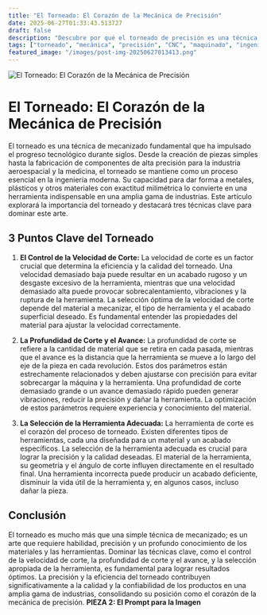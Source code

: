 ```yaml
---
title: "El Torneado: El Corazón de la Mecánica de Precisión"
date: 2025-06-27T01:33:43.513727
draft: false
description: "Descubre por qué el torneado de precisión es una técnica fundamental en la ingeniería moderna, desde la industria aeroespacial hasta la instrumentación médica. Aprende sobre las técnicas clave para dominar este arte."
tags: ["torneado", "mecánica", "precisión", "CNC", "maquinado", "ingeniería", "metalurgia", "fabricación"]
featured_image: "/images/post-img-20250627013413.png"
---
```


![El Torneado: El Corazón de la Mecánica de Precisión](/images/post-img-20250627013413.png)
# El Torneado: El Corazón de la Mecánica de Precisión

El torneado es una técnica de mecanizado fundamental que ha impulsado el progreso tecnológico durante siglos. Desde la creación de piezas simples hasta la fabricación de componentes de alta precisión para la industria aeroespacial y la medicina, el torneado se mantiene como un proceso esencial en la ingeniería moderna. Su capacidad para dar forma a metales, plásticos y otros materiales con exactitud milimétrica lo convierte en una herramienta indispensable en una amplia gama de industrias.  Este artículo explorará la importancia del torneado y destacará tres técnicas clave para dominar este arte.

## 3 Puntos Clave del Torneado

1. **El Control de la Velocidad de Corte:** La velocidad de corte es un factor crucial que determina la eficiencia y la calidad del torneado. Una velocidad demasiado baja puede resultar en un acabado rugoso y un desgaste excesivo de la herramienta, mientras que una velocidad demasiado alta puede provocar sobrecalentamiento, vibraciones y la ruptura de la herramienta.  La selección óptima de la velocidad de corte depende del material a mecanizar, el tipo de herramienta y el acabado superficial deseado.  Es fundamental entender las propiedades del material para ajustar la velocidad correctamente.

2. **La Profundidad de Corte y el Avance:**  La profundidad de corte se refiere a la cantidad de material que se retira en cada pasada, mientras que el avance es la distancia que la herramienta se mueve a lo largo del eje de la pieza en cada revolución.  Estos dos parámetros están estrechamente relacionados y deben ajustarse con precisión para evitar sobrecargar la máquina y la herramienta.  Una profundidad de corte demasiado grande o un avance demasiado rápido pueden generar vibraciones, reducir la precisión y dañar la herramienta. La optimización de estos parámetros requiere experiencia y conocimiento del material.

3. **La Selección de la Herramienta Adecuada:** La herramienta de corte es el corazón del proceso de torneado.  Existen diferentes tipos de herramientas, cada una diseñada para un material y un acabado específicos. La selección de la herramienta adecuada es crucial para lograr la precisión y la calidad deseadas.  El material de la herramienta, su geometría y el ángulo de corte influyen directamente en el resultado final.  Una herramienta incorrecta puede producir un acabado deficiente, disminuir la vida útil de la herramienta y, en algunos casos, incluso dañar la pieza.


## Conclusión

El torneado es mucho más que una simple técnica de mecanizado; es un arte que requiere habilidad, precisión y un profundo conocimiento de los materiales y las herramientas.  Dominar las técnicas clave, como el control de la velocidad de corte, la profundidad de corte y el avance, y la selección apropiada de la herramienta, es fundamental para lograr resultados óptimos.  La precisión y la eficiencia del torneado contribuyen significativamente a la calidad y la confiabilidad de los productos en una amplia gama de industrias, consolidando su posición como el corazón de la mecánica de precisión.
**PIEZA 2: El Prompt para la Imagen**